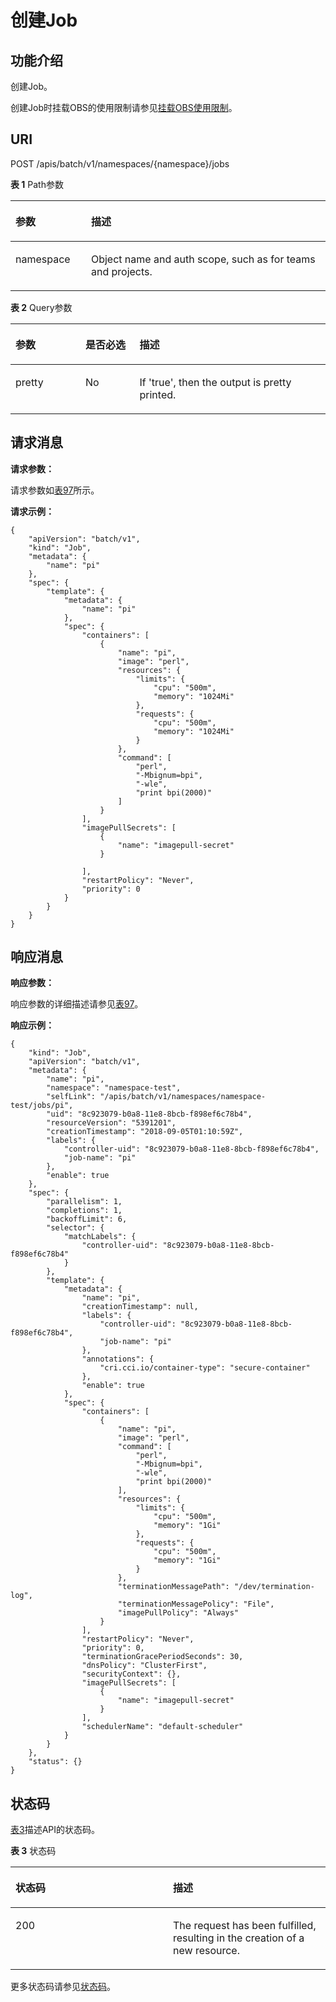 # 创建Job<a name="cci_02_3037"></a>

## 功能介绍<a name="section5825523"></a>

创建Job。

创建Job时挂载OBS的使用限制请参见[挂载OBS使用限制](挂载OBS使用限制.md)。

## URI<a name="section52429714"></a>

POST /apis/batch/v1/namespaces/\{namespace\}/jobs

**表 1**  Path参数

<a name="table1696332124519"></a>
<table><thead align="left"><tr id="row11961332194516"><th class="cellrowborder" valign="top" width="24%" id="mcps1.2.3.1.1"><p id="p396032144518"><a name="p396032144518"></a><a name="p396032144518"></a>参数</p>
</th>
<th class="cellrowborder" valign="top" width="76%" id="mcps1.2.3.1.2"><p id="p18962325454"><a name="p18962325454"></a><a name="p18962325454"></a>描述</p>
</th>
</tr>
</thead>
<tbody><tr id="row9960327457"><td class="cellrowborder" valign="top" width="24%" headers="mcps1.2.3.1.1 "><p id="p1496113214456"><a name="p1496113214456"></a><a name="p1496113214456"></a>namespace</p>
</td>
<td class="cellrowborder" valign="top" width="76%" headers="mcps1.2.3.1.2 "><p id="p141902036155717"><a name="p141902036155717"></a><a name="p141902036155717"></a>Object name and auth scope, such as for teams and projects.</p>
</td>
</tr>
</tbody>
</table>

**表 2**  Query参数

<a name="table65625523"></a>
<table><thead align="left"><tr id="row19842874"><th class="cellrowborder" valign="top" width="22.220000000000002%" id="mcps1.2.4.1.1"><p id="p65652297517"><a name="p65652297517"></a><a name="p65652297517"></a>参数</p>
</th>
<th class="cellrowborder" valign="top" width="17.169999999999998%" id="mcps1.2.4.1.2"><p id="p165661629135114"><a name="p165661629135114"></a><a name="p165661629135114"></a>是否必选</p>
</th>
<th class="cellrowborder" valign="top" width="60.61%" id="mcps1.2.4.1.3"><p id="p14567629115114"><a name="p14567629115114"></a><a name="p14567629115114"></a>描述</p>
</th>
</tr>
</thead>
<tbody><tr id="row8248038"><td class="cellrowborder" valign="top" width="22.220000000000002%" headers="mcps1.2.4.1.1 "><p id="p64111314"><a name="p64111314"></a><a name="p64111314"></a>pretty</p>
</td>
<td class="cellrowborder" valign="top" width="17.169999999999998%" headers="mcps1.2.4.1.2 "><p id="p25633971"><a name="p25633971"></a><a name="p25633971"></a>No</p>
</td>
<td class="cellrowborder" valign="top" width="60.61%" headers="mcps1.2.4.1.3 "><p id="p63085809"><a name="p63085809"></a><a name="p63085809"></a>If 'true', then the output is pretty printed.</p>
</td>
</tr>
</tbody>
</table>

## 请求消息<a name="section2105383"></a>

**请求参数：**

请求参数如[表97](数据结构.md#table8040885)所示。

**请求示例：**

```
{
    "apiVersion": "batch/v1",
    "kind": "Job",
    "metadata": {
        "name": "pi"
    },
    "spec": {
        "template": {
            "metadata": {
                "name": "pi"
            },
            "spec": {
                "containers": [
                    {
                        "name": "pi",
                        "image": "perl",
                        "resources": {
                            "limits": {
                                "cpu": "500m",
                                "memory": "1024Mi"
                            },
                            "requests": {
                                "cpu": "500m",
                                "memory": "1024Mi"
                            }
                        },
                        "command": [
                            "perl",
                            "-Mbignum=bpi",
                            "-wle",
                            "print bpi(2000)"
                        ]
                    }
                ],
                "imagePullSecrets": [
                    {
                        "name": "imagepull-secret"
                    }

                ],
                "restartPolicy": "Never",
                "priority": 0
            }
        }
    }
}
```

## 响应消息<a name="section18948451"></a>

**响应参数：**

响应参数的详细描述请参见[表97](数据结构.md#table8040885)。

**响应示例：**

```
{
    "kind": "Job",
    "apiVersion": "batch/v1",
    "metadata": {
        "name": "pi",
        "namespace": "namespace-test",
        "selfLink": "/apis/batch/v1/namespaces/namespace-test/jobs/pi",
        "uid": "8c923079-b0a8-11e8-8bcb-f898ef6c78b4",
        "resourceVersion": "5391201",
        "creationTimestamp": "2018-09-05T01:10:59Z",
        "labels": {
            "controller-uid": "8c923079-b0a8-11e8-8bcb-f898ef6c78b4",
            "job-name": "pi"
        },
        "enable": true
    },
    "spec": {
        "parallelism": 1,
        "completions": 1,
        "backoffLimit": 6,
        "selector": {
            "matchLabels": {
                "controller-uid": "8c923079-b0a8-11e8-8bcb-f898ef6c78b4"
            }
        },
        "template": {
            "metadata": {
                "name": "pi",
                "creationTimestamp": null,
                "labels": {
                    "controller-uid": "8c923079-b0a8-11e8-8bcb-f898ef6c78b4",
                    "job-name": "pi"
                },
                "annotations": {
                    "cri.cci.io/container-type": "secure-container"
                },
                "enable": true
            },
            "spec": {
                "containers": [
                    {
                        "name": "pi",
                        "image": "perl",
                        "command": [
                            "perl",
                            "-Mbignum=bpi",
                            "-wle",
                            "print bpi(2000)"
                        ],
                        "resources": {
                            "limits": {
                                "cpu": "500m",
                                "memory": "1Gi"
                            },
                            "requests": {
                                "cpu": "500m",
                                "memory": "1Gi"
                            }
                        },
                        "terminationMessagePath": "/dev/termination-log",
                        "terminationMessagePolicy": "File",
                        "imagePullPolicy": "Always"
                    }
                ],
                "restartPolicy": "Never",
                "priority": 0,
                "terminationGracePeriodSeconds": 30,
                "dnsPolicy": "ClusterFirst",
                "securityContext": {},
                "imagePullSecrets": [
                    {
                        "name": "imagepull-secret"
                    }
                ],
                "schedulerName": "default-scheduler"
            }
        }
    },
    "status": {}
}
```

## 状态码<a name="section36318335"></a>

[表3](#table30003806)描述API的状态码。

**表 3**  状态码

<a name="table30003806"></a>
<table><thead align="left"><tr id="row20731931"><th class="cellrowborder" valign="top" width="50%" id="mcps1.2.3.1.1"><p id="p1564889"><a name="p1564889"></a><a name="p1564889"></a>状态码</p>
</th>
<th class="cellrowborder" valign="top" width="50%" id="mcps1.2.3.1.2"><p id="p59647195"><a name="p59647195"></a><a name="p59647195"></a>描述</p>
</th>
</tr>
</thead>
<tbody><tr id="row66693514"><td class="cellrowborder" valign="top" width="50%" headers="mcps1.2.3.1.1 "><p id="p33465549"><a name="p33465549"></a><a name="p33465549"></a>200</p>
</td>
<td class="cellrowborder" valign="top" width="50%" headers="mcps1.2.3.1.2 "><p id="p26354957"><a name="p26354957"></a><a name="p26354957"></a>The request has been fulfilled, resulting in the creation of a new resource.</p>
</td>
</tr>
</tbody>
</table>

更多状态码请参见[状态码](状态码.md)。

